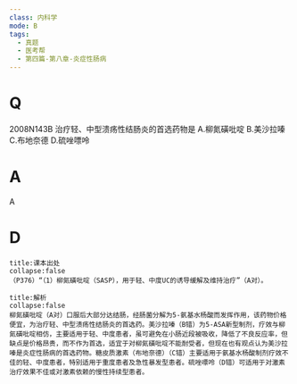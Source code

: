 ```yaml
---
class: 内科学
mode: B
tags:
  - 真题
  - 医考帮
  - 第四篇-第八章-炎症性肠病
---
```


# Q
2008N143B 治疗轻、中型溃疡性结肠炎的首选药物是
A.柳氮磺吡啶
B.美沙拉嗪
C.布地奈德
D.硫唑嘌呤

# A
A
# D
```ad-note
title:课本出处
collapse:false
（P376）“（1）柳氮磺吡啶（SASP），用于轻、中度UC的诱导缓解及维持治疗”（A对）。
```

```ad-summary
title:解析
collapse:false
柳氮磺吡啶（A对）口服后大部分达结肠，经肠菌分解为5-氨基水杨酸而发挥作用，该药物价格便宜，为治疗轻、中型溃疡性结肠炎的首选药。美沙拉嗪（B错）为5-ASA新型制剂，疗效与柳氮磺吡啶相仿，主要适用于轻、中度患者，虽可避免在小肠近段被吸收，降低了不良反应率，但缺点是价格昂贵，而不作为首选，适宜于对柳氮磺吡啶不能耐受者，但现在也有观点认为美沙拉嗪是炎症性肠病的首选药物。糖皮质激素（布地奈德）（C错）主要适用于氨基水杨酸制剂疗效不佳的轻、中度患者，特别适用于重度患者及急性暴发型患者。硫唑嘌呤（D错）可适用于对激素治疗效果不佳或对激素依赖的慢性持续型患者。
```

